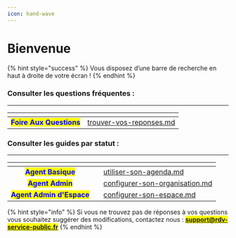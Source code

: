 ```yaml
---
icon: hand-wave
---
```


# Bienvenue

{% hint style="success" %}
Vous disposez d’une barre de recherche en haut à droite de votre écran !&#x20;
{% endhint %}

### Consulter les questions fréquentes :&#x20;

***

<table data-view="cards"><thead><tr><th align="center"></th><th data-hidden data-card-target data-type="content-ref"></th></tr></thead><tbody><tr><td align="center"><mark style="color:blue;"><strong>Foire Aux Questions</strong></mark></td><td><a href="foire-aux-questions/trouver-vos-reponses.md">trouver-vos-reponses.md</a></td></tr></tbody></table>

### Consulter les guides par statut :&#x20;

***

<table data-view="cards"><thead><tr><th align="center"></th><th data-hidden data-card-cover data-type="files"></th><th data-hidden data-card-target data-type="content-ref"></th></tr></thead><tbody><tr><td align="center"><mark style="color:blue;"><strong>Agent Basique</strong></mark></td><td></td><td><a href="demarrer-sur-rdv-service-public/utiliser-son-agenda.md">utiliser-son-agenda.md</a></td></tr><tr><td align="center"><mark style="color:blue;"><strong>Agent Admin</strong></mark></td><td></td><td><a href="demarrer-sur-rdv-service-public/configurer-son-organisation.md">configurer-son-organisation.md</a></td></tr><tr><td align="center"><mark style="color:blue;"><strong>Agent Admin d'Espace</strong></mark></td><td></td><td><a href="demarrer-sur-rdv-service-public/configurer-son-espace.md">configurer-son-espace.md</a></td></tr></tbody></table>



{% hint style="info" %}
Si vous ne trouvez pas de réponses à vos questions vous souhaitez suggérer des modifications, contactez nous : <mark style="color:blue;">**support@rdv-service-public.fr**</mark>
{% endhint %}

